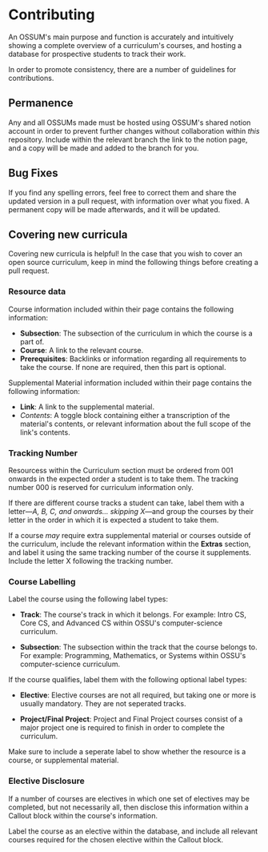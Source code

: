# Contributing
An OSSUM's main purpose and function is accurately and intuitively showing a complete overview of a curriculum's courses, and hosting a database for prospective students to track their work.

In order to promote consistency, there are a number of guidelines for contributions.

## Permanence
Any and all OSSUMs made must be hosted using OSSUM's shared notion account in order to prevent further changes without collaboration within *this* repository. Include within the relevant branch the link to the notion page, and a copy will be made and added to the branch for you.

## Bug Fixes
If you find any spelling errors, feel free to correct them and share the updated version in a pull request, with information over what you fixed. A permanent copy will be made afterwards, and it will be updated.

## Covering new curricula
Covering new curricula is helpful! In the case that you wish to cover an open source curriculum, keep in mind the following things before creating a pull request.

### Resource data
Course information included within their page contains the following information:

* **Subsection**: The subsection of the curriculum in which the course is a part of.
* **Course**: A link to the relevant course.
* **Prerequisites**: Backlinks or information regarding all requirements to take the course. If none are required, then this part is optional.

Supplemental Material information included within their page contains the following information:

* **Link**: A link to the supplemental material.
* *Contents*: A toggle block containing either a transcription of the material's contents, or relevant information about the full scope of the link's contents.

### Tracking Number
Resourcess within the Curriculum section must be ordered from 001 onwards in the expected order a student is to take them. The tracking number 000 is reserved for curriculum information only.

If there are different course tracks a student can take, label them with a letter—*A, B, C, and onwards... skipping X*—and group the courses by their letter in the order in which it is expected a student to take them.

If a course *may* require extra supplemental material or courses outside of the curriculum, include the relevant information within the **Extras** section, and label it using the same tracking number of the course it supplements. Include the letter X following the tracking number.

### Course Labelling
Label the course using the following label types:

* **Track**: The course's track in which it belongs. For example: Intro CS, Core CS, and Advanced CS within OSSU's computer-science curriculum.

* **Subsection**: The subsection within the track that the course belongs to. For example: Programming, Mathematics, or Systems within OSSU's computer-science curriculum.

If the course qualifies, label them with the following optional label types:

* **Elective**: Elective courses are not all required, but taking one or more is usually mandatory. They are not seperated tracks.

* **Project/Final Project**: Project and Final Project courses consist of a major project one is required to finish in order to complete the curriculum.

Make sure to include a seperate label to show whether the resource is a course, or supplemental material.

### Elective Disclosure
If a number of courses are electives in which one set of electives may be completed, but not necessarily all, then disclose this information within a Callout block within the course's information.

Label the course as an elective within the database, and include all relevant courses required for the chosen elective within the Callout block.
